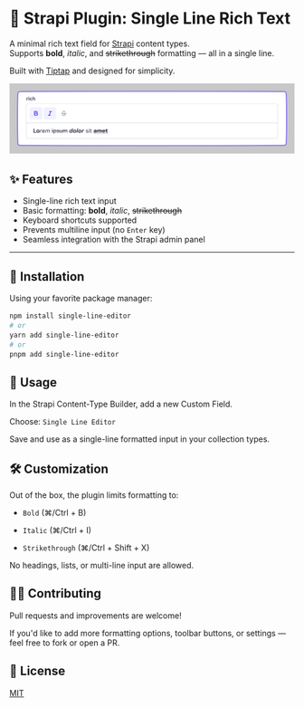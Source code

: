 # 📝 Strapi Plugin: Single Line Rich Text

A minimal rich text field for [Strapi](https://strapi.io) content types.  
Supports **bold**, _italic_, and ~~strikethrough~~ formatting — all in a single line.

Built with [Tiptap](https://tiptap.dev/) and designed for simplicity.

![Preview](./assets/preview.png)

## ✨ Features

- Single-line rich text input
- Basic formatting: **bold**, _italic_, ~~strikethrough~~
- Keyboard shortcuts supported
- Prevents multiline input (no `Enter` key)
- Seamless integration with the Strapi admin panel

---

## 🚀 Installation

Using your favorite package manager:

```bash
npm install single-line-editor
# or
yarn add single-line-editor
# or
pnpm add single-line-editor
```

## 🧩 Usage

In the Strapi Content-Type Builder, add a new Custom Field.

Choose: `Single Line Editor`

Save and use as a single-line formatted input in your collection types.

## 🛠 Customization

Out of the box, the plugin limits formatting to:

- `Bold` (⌘/Ctrl + B)

- `Italic` (⌘/Ctrl + I)

- `Strikethrough` (⌘/Ctrl + Shift + X)

No headings, lists, or multi-line input are allowed.

## 🧑‍💻 Contributing
Pull requests and improvements are welcome!

If you'd like to add more formatting options, toolbar buttons, or settings — feel free to fork or open a PR.

## 📄 License

[MIT](./LICENCE)

